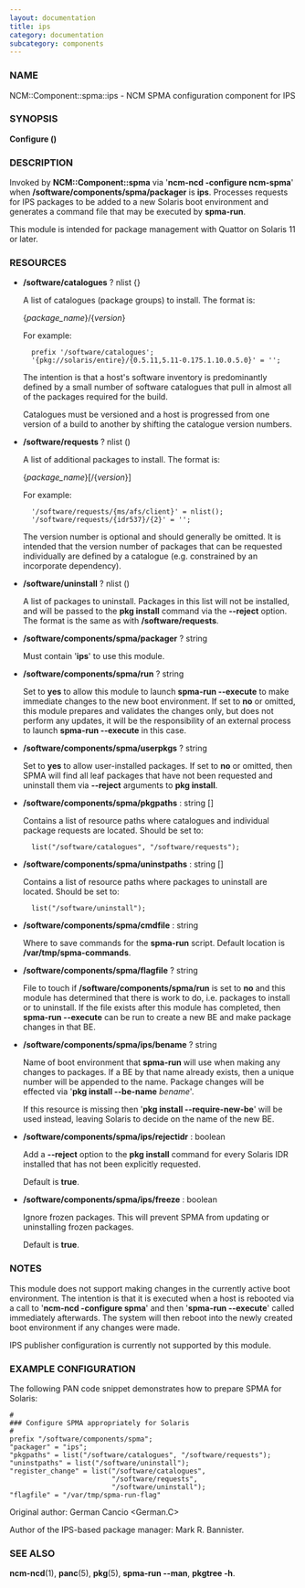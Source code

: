 ```yaml
---
layout: documentation
title: ips
category: documentation
subcategory: components
---
```

### NAME

NCM::Component::spma::ips - NCM SPMA configuration component for IPS

### SYNOPSIS

__Configure ()__

### DESCRIPTION

Invoked by __NCM::Component::spma__ via '__ncm-ncd -configure ncm-spma__' when
__/software/components/spma/packager__ is __ips__.  Processes requests for
IPS packages to be added to a new Solaris boot environment and generates a
command file that may be executed by __spma-run__.

This module is intended for package management with Quattor on Solaris 11
or later.

### RESOURCES

- __/software/catalogues__ ? nlist {}

    A list of catalogues (package groups) to install.  The format is:

    {_package\_name_}/{_version_}

    For example:

        prefix '/software/catalogues';
        '{pkg://solaris/entire}/{0.5.11,5.11-0.175.1.10.0.5.0}' = '';

    The intention is that a host's software inventory is predominantly defined
    by a small number of software catalogues that pull in almost all of the
    packages required for the build.

    Catalogues must be versioned and a host is progressed from one version
    of a build to another by shifting the catalogue version numbers.

- __/software/requests__ ? nlist ()

    A list of additional packages to install.  The format is:

    {_package\_name_}\[/{_version_}\]

    For example:

        '/software/requests/{ms/afs/client}' = nlist();
        '/software/requests/{idr537}/{2}' = '';

    The version number is optional and should generally be omitted.  It is
    intended that the version number of packages that can be requested individually
    are defined by a catalogue (e.g. constrained by an incorporate dependency).

- __/software/uninstall__ ? nlist ()

    A list of packages to uninstall.  Packages in this list will not be installed,
    and will be passed to the __pkg install__ command via the __\--reject__ option.
    The format is the same as with __/software/requests__.

- __/software/components/spma/packager__ ? string

    Must contain '__ips__' to use this module.

- __/software/components/spma/run__ ? string

    Set to __yes__ to allow this module to launch __spma-run --execute__ to make
    immediate changes to the new boot environment.  If set to __no__ or omitted,
    this module prepares and validates the changes only, but does not perform
    any updates, it will be the responsibility of an external process to launch
    __spma-run --execute__ in this case.

- __/software/components/spma/userpkgs__ ? string

    Set to __yes__ to allow user-installed packages.  If set to __no__ or omitted,
    then SPMA will find all leaf packages that have not been requested and
    uninstall them via __\--reject__ arguments to __pkg install__.

- __/software/components/spma/pkgpaths__ : string \[\]

    Contains a list of resource paths where catalogues and individual package
    requests are located.  Should be set to:

        list("/software/catalogues", "/software/requests");

- __/software/components/spma/uninstpaths__ : string \[\]

    Contains a list of resource paths where packages to uninstall are located.
    Should be set to:

        list("/software/uninstall");

- __/software/components/spma/cmdfile__ : string

    Where to save commands for the __spma-run__ script.  Default location
    is __/var/tmp/spma-commands__.

- __/software/components/spma/flagfile__ ? string

    File to touch if __/software/components/spma/run__ is set to __no__ and this
    module has determined that there is work to do, i.e. packages to install or
    to uninstall.  If the file exists after this module has completed, then
    __spma-run --execute__ can be run to create a new BE and make package changes
    in that BE.

- __/software/components/spma/ips/bename__ ? string

    Name of boot environment that __spma-run__ will use when making any
    changes to packages.  If a BE by that name already exists, then a
    unique number will be appended to the name.  Package changes will
    be effected via '__pkg install --be-name__ _bename_'.

    If this resource is missing then '__pkg install --require-new-be__' will be used
    instead, leaving Solaris to decide on the name of the new BE.

- __/software/components/spma/ips/rejectidr__ : boolean

    Add a __\--reject__ option to the __pkg install__ command for every Solaris IDR
    installed that has not been explicitly requested.

    Default is __true__.

- __/software/components/spma/ips/freeze__ : boolean

    Ignore frozen packages.  This will prevent SPMA from updating or uninstalling
    frozen packages.

    Default is __true__.

### NOTES

This module does not support making changes in the currently active boot
environment.  The intention is that it is executed when a host is rebooted
via a call to '__ncm-ncd -configure spma__' and then '__spma-run --execute__'
called immediately afterwards.  The system will then reboot into the
newly created boot environment if any changes were made.

IPS publisher configuration is currently not supported by this module.

### EXAMPLE CONFIGURATION

The following PAN code snippet demonstrates how to prepare SPMA for
Solaris:

    #
    ### Configure SPMA appropriately for Solaris
    #
    prefix "/software/components/spma";
    "packager" = "ips";
    "pkgpaths" = list("/software/catalogues", "/software/requests");
    "uninstpaths" = list("/software/uninstall");
    "register_change" = list("/software/catalogues",
                             "/software/requests",
                             "/software/uninstall");
    "flagfile" = "/var/tmp/spma-run-flag"

Original author: German Cancio <German.C>

Author of the IPS-based package manager: Mark R. Bannister.

### SEE ALSO

__ncm-ncd__(1), __panc__(5), __pkg__(5), __spma-run --man__, __pkgtree -h__.
